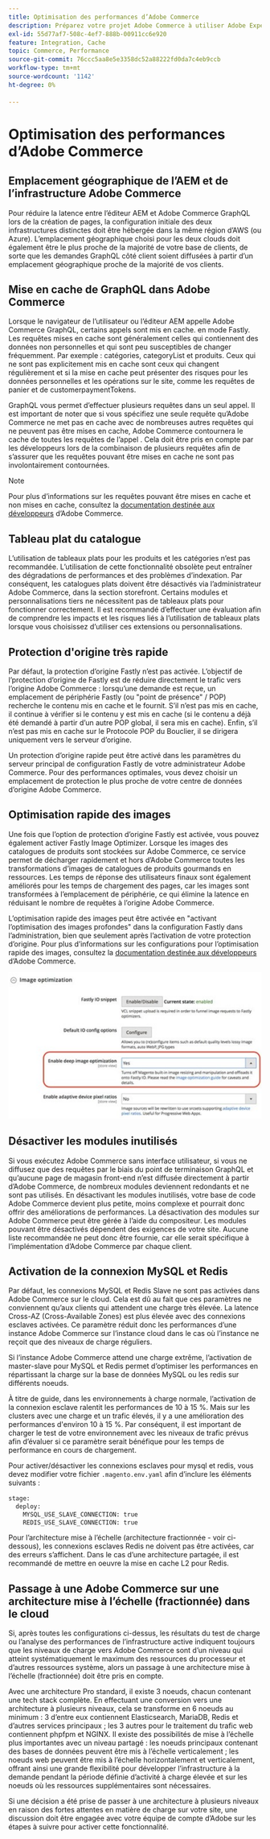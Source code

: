 ```yaml
---
title: Optimisation des performances d’Adobe Commerce
description: Préparez votre projet Adobe Commerce à utiliser Adobe Experience Manager en tant que CMS en modifiant certains paramètres par défaut.
exl-id: 55d77af7-508c-4ef7-888b-00911cc6e920
feature: Integration, Cache
topic: Commerce, Performance
source-git-commit: 76ccc5aa8e5e3358dc52a88222fd0da7c4eb9ccb
workflow-type: tm+mt
source-wordcount: '1142'
ht-degree: 0%

---
```


# Optimisation des performances d’Adobe Commerce

## Emplacement géographique de l’AEM et de l’infrastructure Adobe Commerce

Pour réduire la latence entre l’éditeur AEM et Adobe Commerce GraphQL lors de la création de pages, la configuration initiale des deux infrastructures distinctes doit être hébergée dans la même région d’AWS (ou Azure). L’emplacement géographique choisi pour les deux clouds doit également être le plus proche de la majorité de votre base de clients, de sorte que les demandes GraphQL côté client soient diffusées à partir d’un emplacement géographique proche de la majorité de vos clients.

## Mise en cache de GraphQL dans Adobe Commerce

Lorsque le navigateur de l’utilisateur ou l’éditeur AEM appelle Adobe Commerce GraphQL, certains appels sont mis en cache.
en mode Fastly. Les requêtes mises en cache sont généralement celles qui contiennent des données non personnelles et qui sont peu susceptibles de changer fréquemment. Par exemple : catégories, categoryList et produits. Ceux qui ne sont pas explicitement mis en cache sont ceux qui changent régulièrement et si la mise en cache peut présenter des risques pour les données personnelles et les opérations sur le site, comme les requêtes de panier et de customerpaymentTokens.

GraphQL vous permet d’effectuer plusieurs requêtes dans un seul appel. Il est important de noter que si vous spécifiez une seule requête qu’Adobe Commerce ne met pas en cache avec de nombreuses autres requêtes qui ne peuvent pas être mises en cache, Adobe Commerce contournera le cache de toutes les requêtes de l’appel . Cela doit être pris en compte par les développeurs lors de la combinaison de plusieurs requêtes afin de s’assurer que les requêtes pouvant être mises en cache ne sont pas involontairement contournées.

>[!NOTE]
>
> Pour plus d’informations sur les requêtes pouvant être mises en cache et non mises en cache, consultez la [documentation destinée aux développeurs](https://devdocs.magento.com/guides/v2.4/graphql/caching.html) d’Adobe Commerce.

## Tableau plat du catalogue

L’utilisation de tableaux plats pour les produits et les catégories n’est pas recommandée. L’utilisation de cette fonctionnalité obsolète peut entraîner des dégradations de performances et des problèmes d’indexation. Par conséquent, les catalogues plats doivent être désactivés via l’administrateur Adobe Commerce, dans la section storefront. Certains modules et personnalisations tiers ne nécessitent pas de tableaux plats pour fonctionner correctement. Il est recommandé d’effectuer une évaluation afin de comprendre les impacts et les risques liés à l’utilisation de tableaux plats lorsque vous choisissez d’utiliser ces extensions ou personnalisations.

## Protection d&#39;origine très rapide

Par défaut, la protection d’origine Fastly n’est pas activée. L’objectif de l’protection d’origine de Fastly est de réduire directement le trafic vers l’origine Adobe Commerce : lorsqu’une demande est reçue, un emplacement de périphérie Fastly (ou &quot;point de présence&quot; / POP) recherche le contenu mis en cache et le fournit. S’il n’est pas mis en cache, il continue à vérifier si le contenu y est mis en cache (si le contenu a déjà été demandé à partir d’un autre POP global, il sera mis en cache). Enfin, s’il n’est pas mis en cache sur le Protocole POP du Bouclier, il se dirigera uniquement vers le serveur d’origine.

Un protection d’origine rapide peut être activé dans les paramètres du serveur principal de configuration Fastly de votre administrateur Adobe Commerce. Pour des performances optimales, vous devez choisir un emplacement de protection le plus proche de votre centre de données d’origine Adobe Commerce.

## Optimisation rapide des images

Une fois que l’option de protection d’origine Fastly est activée, vous pouvez également activer Fastly Image Optimizer. Lorsque les images des catalogues de produits sont stockées sur Adobe Commerce, ce service permet de décharger rapidement et hors d’Adobe Commerce toutes les transformations d’images de catalogues de produits gourmands en ressources. Les temps de réponse des utilisateurs finaux sont également améliorés pour les temps de chargement des pages, car les images sont transformées à l’emplacement de périphérie, ce qui élimine la latence en réduisant le nombre de requêtes à l’origine Adobe Commerce.

L’optimisation rapide des images peut être activée en &quot;activant l’optimisation des images profondes&quot; dans la configuration Fastly dans l’administration, bien que seulement après l’activation de votre protection d’origine. Pour plus d’informations sur les configurations pour l’optimisation rapide des images, consultez la [ documentation destinée aux développeurs](https://devdocs.magento.com/cloud/cdn/fastly-image-optimization.html) d’Adobe Commerce.

![Capture d’écran des paramètres d’optimisation d’image Fastly dans l’administrateur Adobe Commerce](../assets/commerce-at-scale/image-optimization.svg)

## Désactiver les modules inutilisés

Si vous exécutez Adobe Commerce sans interface utilisateur, si vous ne diffusez que des requêtes par le biais du point de terminaison GraphQL et qu’aucune page de magasin front-end n’est diffusée directement à partir d’Adobe Commerce, de nombreux modules deviennent redondants et ne sont pas utilisés. En désactivant les modules inutilisés, votre base de code Adobe Commerce devient plus petite, moins complexe et pourrait donc offrir des améliorations de performances. La désactivation des modules sur Adobe Commerce peut être gérée à l’aide du compositeur. Les modules pouvant être désactivés dépendent des exigences de votre site. Aucune liste recommandée ne peut donc être fournie, car elle serait spécifique à l’implémentation d’Adobe Commerce par chaque client.

## Activation de la connexion MySQL et Redis

Par défaut, les connexions MySQL et Redis Slave ne sont pas activées dans Adobe Commerce sur le cloud. Cela est dû au fait que ces paramètres ne conviennent qu’aux clients qui attendent une charge très élevée. La latence Cross-AZ (Cross-Available Zones) est plus élevée avec des connexions esclaves activées. Ce paramètre réduit donc les performances d’une instance Adobe Commerce sur l’instance cloud dans le cas où l’instance ne reçoit que des niveaux de charge réguliers.

Si l’instance Adobe Commerce attend une charge extrême, l’activation de master-slave pour MySQL et Redis permet d’optimiser les performances en répartissant la charge sur la base de données MySQL ou les redis sur différents noeuds.

À titre de guide, dans les environnements à charge normale, l’activation de la connexion esclave ralentit les performances de 10 à 15 %. Mais sur les clusters avec une charge et un trafic élevés, il y a une amélioration des performances d&#39;environ 10 à 15 %. Par conséquent, il est important de charger le test de votre environnement avec les niveaux de trafic prévus afin d’évaluer si ce paramètre serait bénéfique pour les temps de performance en cours de chargement.

Pour activer/désactiver les connexions esclaves pour mysql et redis, vous devez modifier votre fichier `.magento.env.yaml` afin d’inclure les éléments suivants :

```
stage:
  deploy:
    MYSQL_USE_SLAVE_CONNECTION: true
    REDIS_USE_SLAVE_CONNECTION: true
```

Pour l’architecture mise à l’échelle (architecture fractionnée - voir ci-dessous), les connexions esclaves Redis ne doivent pas être activées, car des erreurs s’affichent. Dans le cas d’une architecture partagée, il est recommandé de mettre en oeuvre la mise en cache L2 pour Redis.

## Passage à une Adobe Commerce sur une architecture mise à l’échelle (fractionnée) dans le cloud

Si, après toutes les configurations ci-dessus, les résultats du test de charge ou l’analyse des performances de l’infrastructure active indiquent toujours que les niveaux de charge vers Adobe Commerce sont d’un niveau qui atteint systématiquement le maximum des ressources du processeur et d’autres ressources système, alors un passage à une architecture mise à l’échelle (fractionnée) doit être pris en compte.

Avec une architecture Pro standard, il existe 3 noeuds, chacun contenant une tech stack complète. En effectuant une conversion vers une architecture à plusieurs niveaux, cela se transforme en 6 noeuds au minimum : 3 d’entre eux contiennent Elasticsearch, MariaDB, Redis et d’autres services principaux ; les 3 autres pour le traitement du trafic web contiennent phpfpm et NGINX. Il existe des possibilités de mise à l’échelle plus importantes avec un niveau partagé : les noeuds principaux contenant des bases de données peuvent être mis à l’échelle verticalement ; les noeuds web peuvent être mis à l’échelle horizontalement et verticalement, offrant ainsi une grande flexibilité pour développer l’infrastructure à la demande pendant la période définie d’activité à charge élevée et sur les noeuds où les ressources supplémentaires sont nécessaires.

Si une décision a été prise de passer à une architecture à plusieurs niveaux en raison des fortes attentes en matière de charge sur votre site, une discussion doit être engagée avec votre équipe de compte d’Adobe sur les étapes à suivre pour activer cette fonctionnalité.

